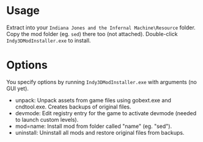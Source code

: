 # Usage

Extract into your `Indiana Jones and the Infernal Machine\Resource` folder. Copy the mod folder (eg. `sed`) there too (not attached). Double-click `Indy3DModInstaller.exe` to install.

# Options

You specify options by running `Indy3DModInstaller.exe` with arguments (no GUI yet).
- unpack: Unpack assets from game files using gobext.exe and cndtool.exe. Creates backups of original files.
- devmode: Edit registry entry for the game to activate devmode (needed to launch custom levels).
- mod=name: Install mod from folder called "name" (eg. "sed").
- uninstall: Uninstall all mods and restore original files from backups.
